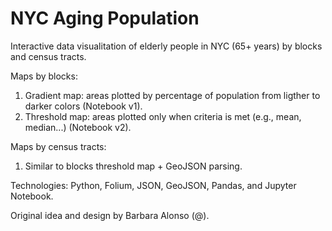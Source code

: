 # NYC Aging Population

Interactive data visualitation of elderly people in NYC (65+ years) by blocks and census tracts.

Maps by blocks:

1. Gradient map: areas plotted by percentage of population from ligther to darker colors (Notebook v1).
2. Threshold map: areas plotted only when criteria is met (e.g., mean, median...) (Notebook v2).

Maps by census tracts:

1. Similar to blocks threshold map + GeoJSON parsing.

Technologies: Python, Folium, JSON, GeoJSON, Pandas, and Jupyter Notebook.

Original idea and design by Barbara Alonso (@).

